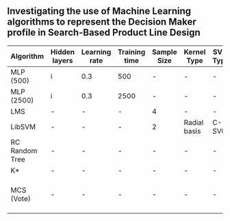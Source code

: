 ## Investigating the use of Machine Learning algorithms to represent the Decision Maker profile in Search-Based Product Line Design

| Algorithm  | Hidden layers | Learning rate | Training time | Sample Size | Kernel Type | SVM Type | Iterations | Global Bend | Combination Rule | Classifiers |
|---|---|---|---|---|---|---|---|---|---|---|
| MLP (500) | i | 0.3 | 500 | - | - | - | - | - | - | - | - |
| MLP (2500) | i | 0.3 | 2500 | - | - | - | - | - | - | - |
| LMS | - | - | - | 4 | - | - | - | - | - | - | - | - | - |
| LibSVM | - | - | - | 2 | Radial basis | C-SVC |  - | - | - | - |
| RC Random Tree | - | - | - | - | - | - | 100 | - | - | - |
| K* | - | - | - | - | - | - | - | 20 | - | - |
| MCS (Vote) | - | - | - | - | - | - | - | - | Average of Probabilities | LibSVM + KStar + RandomComitte of RandomTree
